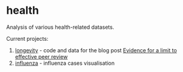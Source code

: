 # health

Analysis of various health-related datasets.

Current projects:

1. [longevity](https://github.com/neilfws/health/tree/master/longevity) - code and data for the blog post [Evidence for a limit to effective peer review](https://nsaunders.wordpress.com/2016/12/18/evidence-for-a-limit-to-effective-peer-review/)
1. [influenza](https://github.com/neilfws/health/tree/master/influenza) - influenza cases visualisation
